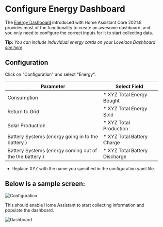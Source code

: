 # Configure Energy Dashboard

The [Energy Dashboard](https://www.home-assistant.io/blog/2021/08/04/home-energy-management/) introduced with Home Assistant Core 2021.8 provides most of the functionality to create an awesome dashboard, and you only need to configure the correct inputs for it to start collecting data.

**Tip:**
_You can include induvidual energy cards on your Lovelace Dashboard [see here](https://www.home-assistant.io/lovelace/energy/)_

## Configuration

Click on "Configuration" and select "Energy".

| Parameter                                               | Select Field                   |
| ------------------------------------------------------- | ------------------------------ |
| Consumption                                             | \* XYZ Total Energy Bought     |
| Return to Grid                                          | \* XYZ Total Energy Sold       |
| Solar Production                                        | \* XYZ Total Production        |
| Battery Systems (energy going in to the battery )       | \* XYZ Total Battery Charge    |
| Battery Systems (energy coming out of the the battery ) | \* XYZ Total Battery Discharge |

- Replace XYZ with the name you specified in the configuration.yaml file.

## Below is a sample screen:

![Configuration](./energy_config.png)

This should enable Home Assistant to start collecting information and populate the dashboard.

![Dashboard](./energy.png)
